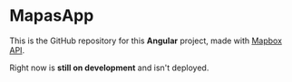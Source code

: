 # MapasApp

This is the GitHub repository for this **Angular** project, made with [Mapbox API](https://www.mapbox.com/).

Right now is **still on development** and isn't deployed.